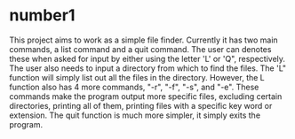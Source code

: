 # number1
This project aims to work as a simple file finder. Currently it has two main commands, a list command and a quit command. 
The user can denotes these when asked for input by either using the letter 'L' or 'Q", respectively. The user also needs to input a directory 
from which to find the files. The 'L" function will simply list out all the files in the directory. However, the L function also has 4 more commands, "-r", "-f", "-s", and "-e". 
These commands make the program output more specific files, excluding certain directories, printing all of them, printing files with a specific key word or extension.
The quit function is much more simpler, it simply exits the program.
